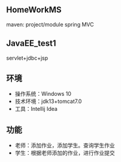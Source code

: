 ## HomeWorkMS
maven: project/module
spring MVC
## JavaEE_test1
servlet+jdbc+jsp

## 环境
- 操作系统：Windows 10
- 技术环境：jdk13+tomcat7.0
- 工具：Intellij Idea
## 功能
- 老师：添加作业，添加学生。查询学生作业
- 学生：根据老师添加的作业，进行作业提交
